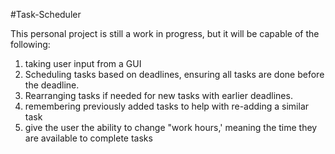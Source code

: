#Task-Scheduler

This personal project is still a work in progress, but it will be capable of the following:

1) taking user input from a GUI
2) Scheduling tasks based on deadlines, ensuring all tasks are done before the deadline.
3) Rearranging tasks if needed for new tasks with earlier deadlines.
4) remembering previously added tasks to help with re-adding a similar task
5) give the user the ability to change "work hours,' meaning the time they are available to complete tasks
